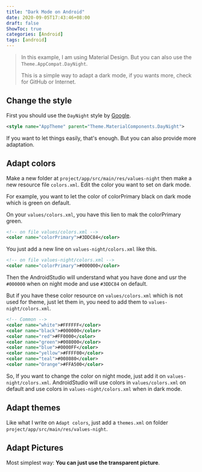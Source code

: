 ```yaml
---
title: "Dark Mode on Android"
date: 2020-09-05T17:43:46+08:00
draft: false
ShowToc: true
categories: [Android]
tags: [android]
---
```


> In this example, I am using Material Design. But you can also use the `Theme.AppCompat.DayNight`.
>
> This is a simple way to adapt a dark mode, if you wants more, check for GitHub or Internet.

## Change the style

First you should use the `DayNight` style by [Google](https://developer.android.com/guide/topics/ui/look-and-feel/darktheme).

```xml
<style name="AppTheme" parent="Theme.MaterialComponents.DayNight">
```

If you want to let things easily, that's enough. But you can also provide more adaptation.

## Adapt colors

Make a new folder at `project/app/src/main/res/values-night` then make a new resource file `colors.xml`. Edit the color you want to set on dark mode.

For example, you want to let the color of colorPrimary black on dark mode which is green on default.

On your `values/colors.xml`, you have this lien to mak the colorPrimary green.

```xml
<!-- on file values/colors.xml -->
<color name="colorPrimary">#3DDC84</color>
```

You just add a new line on `values-night/colors.xml` like this.

```xml
<!-- on file values-night/colors.xml -->
<color name="colorPrimary">#000000</color>
```

Then the AndroidStudio will understand what you have done and usr the `#000000` when on night mode and use `#3DDC84` on default.

But if you have these color resource on `values/colors.xml` which is not used for theme, just let them in, you need to add them to `values-night/colors.xml`.

```xml
<!-- Common -->
<color name="white">#FFFFFF</color>
<color name="black">#000000</color>
<color name="red">#FF0000</color>
<color name="green">#008000</color>
<color name="blue">#0000FF</color>
<color name="yellow">#FFFF00</color>
<color name="teal">#008080</color>
<color name="Orange">#FFA500</color>
```

So, If you want to change the color on night mode, just add it on `values-night/colors.xml`. AndroidStudio will use colors in `values/colors.xml` on default and use colors in `values-night/colors.xml` when in dark mode.

## Adapt themes

Like what I write on `Adapt colors`, just add a `themes.xml` on folder `project/app/src/main/res/values-night`.

## Adapt Pictures

Most simplest way: **You can just use the transparent picture**.
